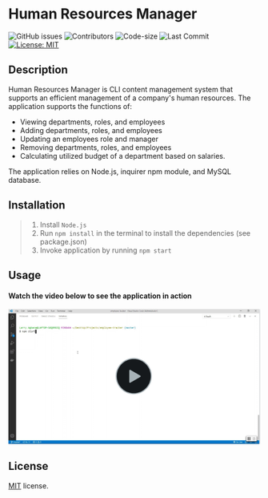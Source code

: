 # Human Resources Manager

![GitHub issues](https://img.shields.io/github/issues-raw/Lagbana/employee-tracker) ![Contributors](https://img.shields.io/github/contributors/Lagbana/employee-tracker) ![Code-size](https://img.shields.io/github/languages/code-size/Lagbana/employee-tracker) ![Last Commit](https://img.shields.io/github/last-commit/Lagbana/employee-tracker) [![License: MIT](https://img.shields.io/badge/License-MIT-yellow.svg)](https://opensource.org/licenses/MIT)

## Description
Human Resources Manager is CLI content management system that supports an efficient management of a company's human resources. The application supports the functions of:

-  Viewing departments, roles, and employees 
-  Adding departments, roles, and employees 
-  Updating an employees role and manager 
-  Removing departments, roles, and employees 
-  Calculating utilized budget of a department based on salaries.

The application relies on Node.js, inquirer npm module, and MySQL database.


## Installation
  
> 1. Install `Node.js`
> 2. Run `npm install` in the terminal to install the dependencies (see package.json)
> 3. Invoke application by running `npm start` 

## Usage
#### Watch the video below to see the application in action
[![](/resources/mockvideo.png)](https://www.screencast.com/t/8a6bym8G)


## License
[MIT](https://choosealicense.com/licenses/mit/) license.
